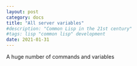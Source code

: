 ```yaml
---
layout: post
category: docs
title: "All server variables"
#description: "Common Lisp in the 21st century"
#tags: lisp "common lisp" development
date: 2021-01-31
---
```


A huge number of commands and variables

